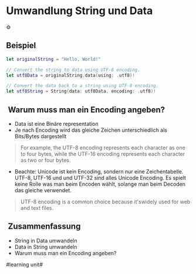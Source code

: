 # Umwandlung String und Data
⚙️

## Beispiel

```swift
let originalString = "Hello, World!"

// Convert the string to data using UTF-8 encoding.
let utf8Data = originalString.data(using: .utf8)!

// Convert the data back to a string using UTF-8 encoding.
let utf8String = String(data: utf8Data, encoding: .utf8)!
```

##  Warum muss man ein Encoding angeben?

- Data ist eine Binäre representation
- Je nach Encoding wird das gleiche Zeichen unterschiedlich als Bits/Bytes dargestellt

> For example, the UTF-8 encoding represents each character as one to four bytes, while the UTF-16 encoding represents each character as two or four bytes.

- Beachte: Unicode ist kein Encoding, sondern nur eine Zeichentabelle. UTF-8, UTF-16 und und UTF-32 sind alles Unicode Encoding. Es spielt keine Rolle was man beim Encoden wählt, solange man beim Decoden das gleiche verwendet. 

> UTF-8 encoding is a common choice because it'swidely used for web and text files.

##  Zusammenfassung
- String in Data umwandeln
- Data in String umwandeln
- Warum muss man ein Encoding angeben?

#learning unit#